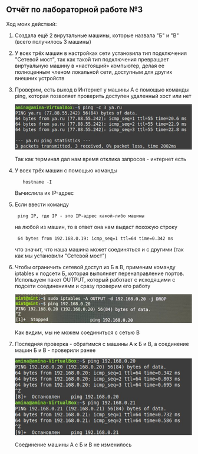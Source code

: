 ## Отчёт по лабораторной работе №3
Ход моих действий:
1. Создала ещё 2 вирутальные машины, которые назвала "Б" и "В" (всего получилось 3 машины)
2. У всех трёх машин в настройках сети установила тип подключения "Сетевой мост", так как такой тип подключения превращает виртуальную машину в «настоящий» компьютер, делая ее полноценным членом локальной сети, доступным для других внешних устройств
3. Проверим, есть выход в Интернет у машины А с помощью команды ping, которая позволяет проверить доступен удаленный хост или нет
   
   ![Image alt](https://github.com/amina339/-3-/blob/main/photo_5246957346054334328_x.jpg)

   Так как терминал дал нам время отклика запросов - интернет есть
5. У всех трёх машин с помощью команды
   ```
      hostname -I
   ```
   Вычислила их IP-адрес
6. Если ввести команду
   ```
    ping IP, где IP - это IP-адрес какой-либо машины
   ```
   на любой из машин, то в ответ она нам выдаст похожую строку 
   
   ```
    64 bytes from 192.168.0.19: icmp_seq=1 ttl=64 time=0.342 ms
   ```
   что значит, что наша машина может соединяться и с другими (так как мы установили "Сетевой мост")
7. Чтобы ограничить сетевой доступ из Б в В, применим команду iptables к подсети Б, которая выполняет перенаправление портов. Используем пакет OUTPUT, который работает с исходящими c подсети соединениями и сразу проверим его работу
   
   ![Image alt](https://github.com/amina339/-3-/blob/main/photo_5246957346054334158_y.jpg)

   Как видим, мы не можем соединиться с сетью В
10. Последняя проверка - обратимся с машины А к Б и В, а соединение машин Б и В - проверили ранее
    
    ![Image alt](https://github.com/amina339/-3-/blob/main/photo_5246957346054334144_x.jpg)

    Соединение машины А с Б и В не изменилось
